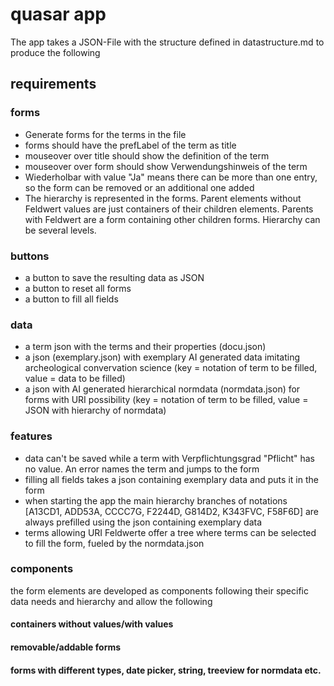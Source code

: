 # quasar app 
The app takes a JSON-File with the structure defined in datastructure.md to produce the following 

## requirements

### forms
- Generate forms for the terms in the file
- forms should have the prefLabel of the term as title
- mouseover over title should show the definition of the term
- mouseover over form should show Verwendungshinweis of the term
- Wiederholbar with value "Ja" means there can be more than one entry, so the form can be removed or an additional one added
- The hierarchy is represented in the forms. Parent elements without Feldwert values are just containers of their children elements. Parents with Feldwert are a form containing other children forms. Hierarchy can be several levels. 

### buttons
- a button to save the resulting data as JSON
- a button to reset all forms
- a button to fill all fields 

### data
- a term json with the terms and their properties (docu.json)
- a json (exemplary.json) with exemplary AI generated data imitating archeological convervation science (key = notation of term to be filled, value = data to be filled)
- a json with AI generated hierarchical normdata (normdata.json) for forms with URI possibility (key = notation of term to be filled, value = JSON with hierarchy of normdata)

### features
- data can't be saved while a term with Verpflichtungsgrad "Pflicht" has no value. An error names the term and jumps to the form
- filling all fields takes a json containing exemplary data and puts it in the form
- when starting the app the main hierarchy branches of notations [A13CD1, ADD53A, CCCC7G, F2244D, G814D2, K343FVC, F58F6D] are always prefilled using the json containing exemplary data
- terms allowing URI Feldwerte offer a tree where terms can be selected to fill the form, fueled by the normdata.json

### components
the form elements are developed as components following their specific data needs and hierarchy and allow the following
#### containers without values/with values
#### removable/addable forms
#### forms with different types, date picker, string, treeview for normdata etc.